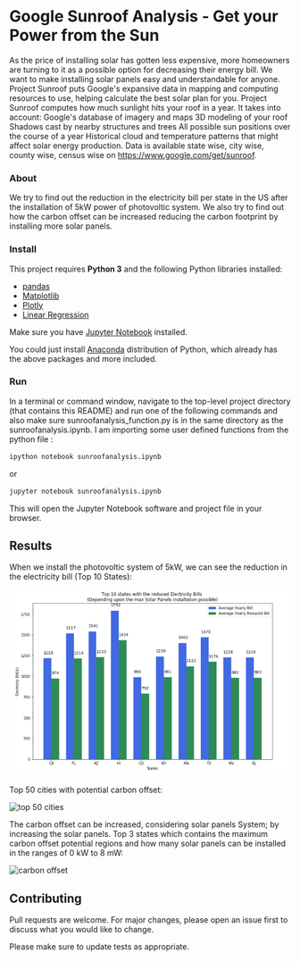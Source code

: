 # Google Sunroof Analysis - Get your Power from the Sun
As the price of installing solar has gotten less expensive, more homeowners are turning to it as a possible option for decreasing their energy bill. We want to make installing solar panels easy and understandable for anyone. Project Sunroof puts Google's expansive data in mapping and computing resources to use, helping calculate the best solar plan for you. Project Sunroof computes how much sunlight hits your roof in a year. It takes into account: Google's database of imagery and maps 3D modeling of your roof Shadows cast by nearby structures and trees All possible sun positions over the course of a year Historical cloud and temperature patterns that might affect solar energy production. Data is available state wise, city wise, county wise, census wise on https://www.google.com/get/sunroof.

### About

We try to find out the reduction in the electricity bill per state in the US after the installation of 5kW power of photovoltic system. We also try to find out how the carbon offset can be increased reducing the carbon footprint by installing more solar panels. 

### Install

This project requires **Python 3** and the following Python libraries installed:

- [pandas](https://pandas.org/)
- [Matplotlib](https://matplotlib.org/)
- [Plotly](https://plot.ly/python/)
- [Linear Regression](https://scikit-learn.org/stable/auto_examples/linear_model/plot_ols.html)

Make sure you have [Jupyter Notebook](http://ipython.org/notebook.html) installed.

You could just install [Anaconda](http://continuum.io/downloads) distribution of Python, which already has the above packages and more included. 

### Run

In a terminal or command window, navigate to the top-level project directory (that contains this README) and run one of the following commands and also make sure sunroofanalysis_function.py is in the same directory as the sunroofanalysis.ipynb. I am importing some user defined functions from the python file :

```bash
ipython notebook sunroofanalysis.ipynb
```  
or
```bash
jupyter notebook sunroofanalysis.ipynb
```

This will open the Jupyter Notebook software and project file in your browser.

## Results 
When we install the photovoltic system of 5kW, we can see the reduction in the electricity bill (Top 10 States):

![reduction in eelectricity](Demo/redinelec.PNG)

Top 50 cities with potential carbon offset:

![top 50 cities](Demo/top5o.gif)

The carbon offset can be increased, considering solar panels System; by increasing the solar panels. Top 3 states which contains the maximum carbon offset potential regions and how many solar panels can be installed in the ranges of 0 kW to 8 mW:

![carbon offset](Demo/carbonoffset.gif)

## Contributing
Pull requests are welcome. For major changes, please open an issue first to discuss what you would like to change.

Please make sure to update tests as appropriate.
